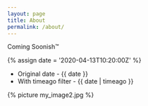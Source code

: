 ```yaml
---
layout: page
title: About
permalink: /about/
---
```


Coming Soonish™

{% assign date = '2020-04-13T10:20:00Z' %}

- Original date - {{ date }}
- With timeago filter - {{ date | timeago }}

{% picture my_image2.jpg %}
